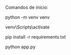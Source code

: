 Comandos de inicio:

python -m venv venv

venv\Scripts\activate

pip install -r requirements.txt

python app.py
